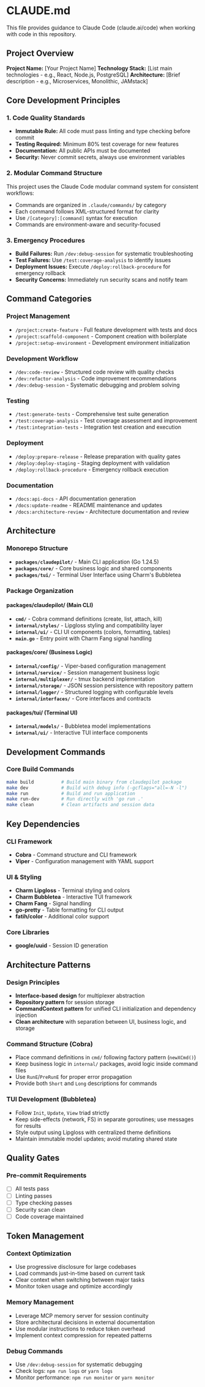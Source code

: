 # CLAUDE.md

This file provides guidance to Claude Code (claude.ai/code) when working with code in this repository.

## Project Overview

**Project Name:** [Your Project Name]
**Technology Stack:** [List main technologies - e.g., React, Node.js, PostgreSQL]
**Architecture:** [Brief description - e.g., Microservices, Monolithic, JAMstack]

## Core Development Principles

### 1. Code Quality Standards

- **Immutable Rule:** All code must pass linting and type checking before commit
- **Testing Required:** Minimum 80% test coverage for new features
- **Documentation:** All public APIs must be documented
- **Security:** Never commit secrets, always use environment variables

### 2. Modular Command Structure

This project uses the Claude Code modular command system for consistent workflows:

- Commands are organized in `.claude/commands/` by category
- Each command follows XML-structured format for clarity
- Use `/[category]:[command]` syntax for execution
- Commands are environment-aware and security-focused

### 3. Emergency Procedures

- **Build Failures:** Run `/dev:debug-session` for systematic troubleshooting
- **Test Failures:** Use `/test:coverage-analysis` to identify issues
- **Deployment Issues:** Execute `/deploy:rollback-procedure` for emergency rollback
- **Security Concerns:** Immediately run security scans and notify team

## Command Categories

### Project Management

- `/project:create-feature` - Full feature development with tests and docs
- `/project:scaffold-component` - Component creation with boilerplate
- `/project:setup-environment` - Development environment initialization

### Development Workflow

- `/dev:code-review` - Structured code review with quality checks
- `/dev:refactor-analysis` - Code improvement recommendations
- `/dev:debug-session` - Systematic debugging and problem solving

### Testing

- `/test:generate-tests` - Comprehensive test suite generation
- `/test:coverage-analysis` - Test coverage assessment and improvement
- `/test:integration-tests` - Integration test creation and execution

### Deployment

- `/deploy:prepare-release` - Release preparation with quality gates
- `/deploy:deploy-staging` - Staging deployment with validation
- `/deploy:rollback-procedure` - Emergency rollback execution

### Documentation

- `/docs:api-docs` - API documentation generation
- `/docs:update-readme` - README maintenance and updates
- `/docs:architecture-review` - Architecture documentation and review

## Architecture

### Monorepo Structure

- **`packages/claudepilot/`** - Main CLI application (Go 1.24.5)
- **`packages/core/`** - Core business logic and shared components
- **`packages/tui/`** - Terminal User Interface using Charm's Bubbletea

### Package Organization

#### packages/claudepilot/ (Main CLI)

- **`cmd/`** - Cobra command definitions (create, list, attach, kill)
- **`internal/styles/`** - Lipgloss styling and compatibility layer
- **`internal/ui/`** - CLI UI components (colors, formatting, tables)
- **`main.go`** - Entry point with Charm Fang signal handling

#### packages/core/ (Business Logic)

- **`internal/config/`** - Viper-based configuration management
- **`internal/service/`** - Session management business logic
- **`internal/multiplexer/`** - tmux backend implementation
- **`internal/storage/`** - JSON session persistence with repository pattern
- **`internal/logger/`** - Structured logging with configurable levels
- **`internal/interfaces/`** - Core interfaces and contracts

#### packages/tui/ (Terminal UI)

- **`internal/models/`** - Bubbletea model implementations
- **`internal/ui/`** - Interactive TUI interface components

## Development Commands

### Core Build Commands

```bash
make build          # Build main binary from claudepilot package
make dev            # Build with debug info (-gcflags="all=-N -l")
make run            # Build and run application
make run-dev        # Run directly with 'go run .'
make clean          # Clean artifacts and session data
```

## Key Dependencies

### CLI Framework

- **Cobra** - Command structure and CLI framework
- **Viper** - Configuration management with YAML support

### UI & Styling

- **Charm Lipgloss** - Terminal styling and colors
- **Charm Bubbletea** - Interactive TUI framework
- **Charm Fang** - Signal handling
- **go-pretty** - Table formatting for CLI output
- **fatih/color** - Additional color support

### Core Libraries

- **google/uuid** - Session ID generation

## Architecture Patterns

### Design Principles

- **Interface-based design** for multiplexer abstraction
- **Repository pattern** for session storage
- **CommandContext pattern** for unified CLI initialization and dependency injection
- **Clean architecture** with separation between UI, business logic, and storage

### Command Structure (Cobra)

- Place command definitions in `cmd/` following factory pattern (`newXCmd()`)
- Keep business logic in `internal/` packages, avoid logic inside command files
- Use `RunE`/`PreRunE` for proper error propagation
- Provide both `Short` and `Long` descriptions for commands

### TUI Development (Bubbletea)

- Follow `Init`, `Update`, `View` triad strictly
- Keep side-effects (network, FS) in separate goroutines; use messages for results
- Style output using Lipgloss with centralized theme definitions
- Maintain immutable model updates; avoid mutating shared state

## Quality Gates

### Pre-commit Requirements

- [ ] All tests pass
- [ ] Linting passes
- [ ] Type checking passes
- [ ] Security scan clean
- [ ] Code coverage maintained

## Token Management

### Context Optimization

- Use progressive disclosure for large codebases
- Load commands just-in-time based on current task
- Clear context when switching between major tasks
- Monitor token usage and optimize accordingly

### Memory Management

- Leverage MCP memory server for session continuity
- Store architectural decisions in external documentation
- Use modular instructions to reduce token overhead
- Implement context compression for repeated patterns

### Debug Commands

- Use `/dev:debug-session` for systematic debugging
- Check logs: `npm run logs` or `yarn logs`
- Monitor performance: `npm run monitor` or `yarn monitor`
